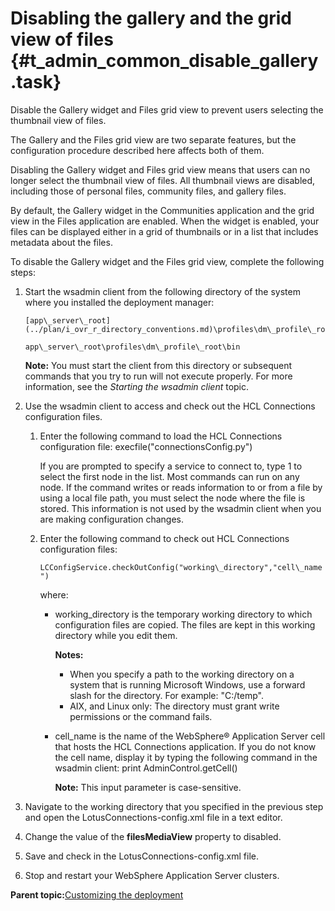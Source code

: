 # Disabling the gallery and the grid view of files {#t_admin_common_disable_gallery .task}

Disable the Gallery widget and Files grid view to prevent users selecting the thumbnail view of files.

The Gallery and the Files grid view are two separate features, but the configuration procedure described here affects both of them.

Disabling the Gallery widget and Files grid view means that users can no longer select the thumbnail view of files. All thumbnail views are disabled, including those of personal files, community files, and gallery files.

By default, the Gallery widget in the Communities application and the grid view in the Files application are enabled. When the widget is enabled, your files can be displayed either in a grid of thumbnails or in a list that includes metadata about the files.

To disable the Gallery widget and the Files grid view, complete the following steps:

1.  Start the wsadmin client from the following directory of the system where you installed the deployment manager:

    ```
    [app\_server\_root](../plan/i_ovr_r_directory_conventions.md)\profiles\dm\_profile\_root\bin
    ```

    ```
    app\_server\_root\profiles\dm\_profile\_root\bin
    ```

    **Note:** You must start the client from this directory or subsequent commands that you try to run will not execute properly. For more information, see the *Starting the wsadmin client* topic.

2.  Use the wsadmin client to access and check out the HCL Connections configuration files.

    1.  Enter the following command to load the HCL Connections configuration file: execfile\("connectionsConfig.py"\)

        If you are prompted to specify a service to connect to, type 1 to select the first node in the list. Most commands can run on any node. If the command writes or reads information to or from a file by using a local file path, you must select the node where the file is stored. This information is not used by the wsadmin client when you are making configuration changes.

    2.  Enter the following command to check out HCL Connections configuration files:

        `LCConfigService.checkOutConfig("working\_directory","cell\_name")`

        where:

        -   working\_directory is the temporary working directory to which configuration files are copied. The files are kept in this working directory while you edit them.

            **Notes:**

            -   When you specify a path to the working directory on a system that is running Microsoft Windows, use a forward slash for the directory. For example: "C:/temp".
            -   AIX, and Linux only: The directory must grant write permissions or the command fails.
        -   cell\_name is the name of the WebSphere® Application Server cell that hosts the HCL Connections application. If you do not know the cell name, display it by typing the following command in the wsadmin client: print AdminControl.getCell\(\)

            **Note:** This input parameter is case-sensitive.

3.  Navigate to the working directory that you specified in the previous step and open the LotusConnections-config.xml file in a text editor.

4.  Change the value of the **filesMediaView** property to disabled.

5.  Save and check in the LotusConnections-config.xml file.

6.  Stop and restart your WebSphere Application Server clusters.


**Parent topic:**[Customizing the deployment](../admin/c_admin_common_customizing.md)

